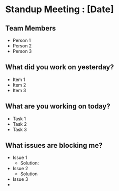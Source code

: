 # Standup Meeting : [Date]

## Team Members
* Person 1
* Person 2
* Person 3

## What did you work on yesterday?
* Item 1
* Item 2
* Item 3

## What are you working on today?
* Task 1 
* Task 2
* Task 3

## What issues are blocking me?
* Issue 1
  * Solution:
* Issue 2
  * Solution
* Issue 3
* 
